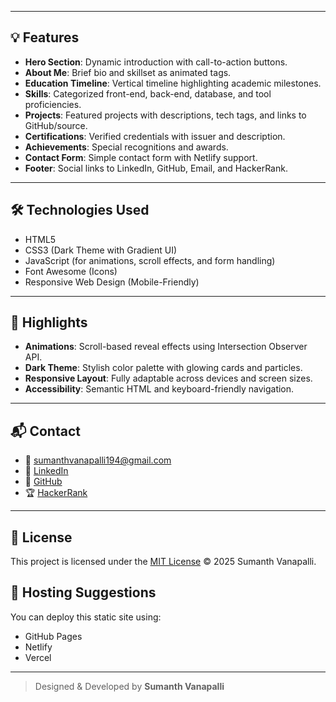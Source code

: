 
---

## 💡 Features

- **Hero Section**: Dynamic introduction with call-to-action buttons.
- **About Me**: Brief bio and skillset as animated tags.
- **Education Timeline**: Vertical timeline highlighting academic milestones.
- **Skills**: Categorized front-end, back-end, database, and tool proficiencies.
- **Projects**: Featured projects with descriptions, tech tags, and links to GitHub/source.
- **Certifications**: Verified credentials with issuer and description.
- **Achievements**: Special recognitions and awards.
- **Contact Form**: Simple contact form with Netlify support.
- **Footer**: Social links to LinkedIn, GitHub, Email, and HackerRank.

---

## 🛠️ Technologies Used

- HTML5
- CSS3 (Dark Theme with Gradient UI)
- JavaScript (for animations, scroll effects, and form handling)
- Font Awesome (Icons)
- Responsive Web Design (Mobile-Friendly)

---

## 🧠 Highlights

- **Animations**: Scroll-based reveal effects using Intersection Observer API.
- **Dark Theme**: Stylish color palette with glowing cards and particles.
- **Responsive Layout**: Fully adaptable across devices and screen sizes.
- **Accessibility**: Semantic HTML and keyboard-friendly navigation.

---

## 📬 Contact

- 📧 [sumanthvanapalli194@gmail.com](mailto:sumanthvanapalli194@gmail.com)
- 💼 [LinkedIn](https://www.linkedin.com/in/sumanth-vanapalli)
- 🐙 [GitHub](https://github.com/mrsumanth19)
- 🏆 [HackerRank](https://www.hackerrank.com/profile/sumanthvanapall2)

---

## 📄 License

This project is licensed under the [MIT License](LICENSE) © 2025 Sumanth Vanapalli.


## 🚀 Hosting Suggestions

You can deploy this static site using:

- GitHub Pages
- Netlify
- Vercel

---

> Designed & Developed by **Sumanth Vanapalli**
